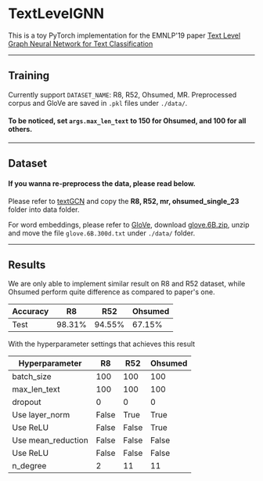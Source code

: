 # TextLevelGNN

This is a toy PyTorch implementation for the EMNLP'19  paper [Text Level Graph Neural Network for Text Classification](https://www.aclweb.org/anthology/D19-1345.pdf)

---
## Training

Currently support `DATASET_NAME`: R8, R52, Ohsumed, MR.
Preprocessed corpus and GloVe are saved in `.pkl` files under `./data/`.

#### To be noticed, set `args.max_len_text` to 150 for Ohsumed, and 100 for all others.

---
## Dataset

#### If you wanna re-preprocess the data, please read below.

Please refer to [textGCN](https://github.com/yao8839836/text_gcn/tree/master/data) and copy the **R8, R52, mr, ohsumed_single_23** folder into data folder.

For word embeddings, please refer to [GloVe](https://nlp.stanford.edu/projects/glove/), 
download [glove.6B.zip](https://nlp.stanford.edu/data/glove.6B.zip), 
unzip and move the file `glove.6B.300d.txt` under `./data/` folder.

---
## Results

We are only able to implement similar result on R8 and R52 dataset, while Ohsumed perform quite difference as compared to paper's one.

| Accuracy | R8     | R52    | Ohsumed |
|----------|--------|--------|---------|
| Test     | 98.31% | 94.55% | 67.15%  |

With the hyperparameter settings that achieves this result

| Hyperparameter     | R8    | R52   | Ohsumed |
|--------------------|-------|-------|---------|
| batch_size         | 100   | 100   | 100     |
| max_len_text       | 100   | 100   | 100     |
| dropout            | 0     | 0     | 0       |
| Use layer_norm     | False | True  | True    |
| Use ReLU           | False | False | True    |
| Use mean_reduction | False | False | False   |
| Use ReLU           | False | False | False   |
| n_degree           | 2     | 11    | 11      |
